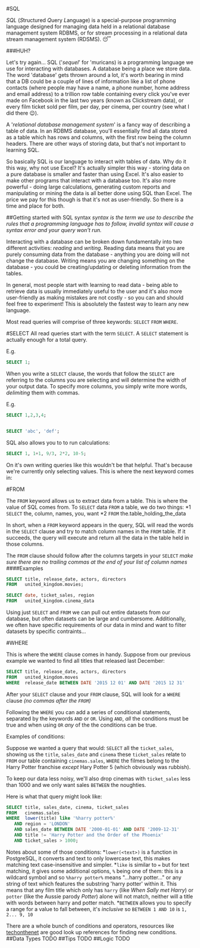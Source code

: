 #SQL

*SQL* (*S*tructured *Q*uery *L*anguage) is a special-purpose programming language designed for managing data held in a relational database management system RDBMS, or for stream processing in a relational data stream management system (RDSMS).
😴

###HUH?

Let's try again... SQL ('_sequel_' for 'muricans) is a programming language we use for interacting with databases. A database being a place we store data. The word 'database' gets thrown around a lot, it's worth bearing in mind that a DB could be a couple of lines of information like a list of phone contacts (where people may have a name, a phone number, home address and email address) to a trillion row table containing every click you've ever made on Facebook in the last two years (known as Clickstream data), or every film ticket sold per film, per day, per cinema, per country (see what I did there 😉).

A '_relational database management system_' is a fancy way of describing a table of data. In an RDBMS database, you'll essentially find all data stored as a table which has rows and columns, with the first row being the column headers. There are other ways of storing data, but that's not important to learning SQL.

So basically SQL is our language to interact with tables of data. Why do it this way, why not use Excel? It's actually simpler this way - storing data on a pure database is smaller and faster than using Excel. It's also easier to make other programs that interact with a database too. It's also more powerful - doing large calculations, generating custom reports and manipulating or mining the data is all better done using SQL than Excel. The price we pay for this though is that it's not as user-friendly. So there is a time and place for both.

##Getting started with SQL syntax
_syntax is the term we use to describe the rules that a programming language has to follow, invalid syntax will cause a syntax error and your query won't run._

Interacting with a database can be broken down fundamentally into two different activities: *reading* and *writing*. Reading data means that you are purely consuming data from the database - anything you are doing will not change the database. Writing means you are changing something on the database - you could be creating/updating or deleting information from the tables.

In general, most people start with learning to read data - being able to retrieve data is usually immediately useful to the user and it's also more user-friendly as making mistakes are not costly - so you can and should feel free to experiment! This is absolutely the fastest way to learn any new language.

Most read queries will comprise of three keywords: `SELECT` `FROM` `WHERE`.

#SELECT
All read queries start with the term `SELECT`. A `SELECT` statement is actually enough for a total query.

E.g.
```sql
SELECT 1;
```

When you write a `SELECT` clause, the words that follow the `SELECT` are referring to the columns you are selecting and will determine the width of your output data. To specify more columns, you simply write more words, _delimiting_ them with commas.

E.g.
```sql
SELECT 1,2,3,4;


SELECT 'abc', 'def';
```

SQL also allows you to to run calculations:
```sql
SELECT 1, 1+1, 9/3, 2*2, 10-5;
```

On it's own writing queries like this wouldn't be that helpful. That's because we're currently only selecting values. This is where the next keyword comes in:

#FROM

The `FROM` keyword allows us to extract data from a table. This is where the value of SQL comes from. To `SELECT` data `FROM` a table, we do two things:
*1 `SELECT` the, column, names, you, want
*2 `FROM` the.table_holding_the_data

In short, when a `FROM` keyword appears in the query, SQL will read the words in the `SELECT` clause and try to match column names in the `FROM` table. If it succeeds, the query will execute and return all the data in the table held in those columns.

The `FROM` clause should follow after the columns targets in your `SELECT`
_make sure there are no trailing commas at the end of your list of column names_
####Examples
```sql
SELECT title, release_date, actors, directors
FROM   united_kingdom.movies;
```

```sql
SELECT date, ticket_sales, region
FROM   united_kingdom.cinema_data
```

Using just `SELECT` and `FROM` we can pull out entire datasets from our database, but often datasets can be large and cumbersome. Additionally, we often have specific requirements of our data in mind and want to filter datasets by specific contraints...

#WHERE

This is where the `WHERE` clause comes in handy. Suppose from our previous example we wanted to find all titles that released last December:

```sql
SELECT title, release_date, actors, directors
FROM   united_kingdom.moves
WHERE  release_date BETWEEN DATE '2015 12 01' AND DATE '2015 12 31'
```
After your `SELECT` clause and your `FROM` clause, SQL will look for a `WHERE` clause _(no commas after the `FROM`)_

Following the `WHERE` you can add a series of conditional statements, separated by the keywords `AND` or `OR`. Using `AND`, *all* the conditions must be true and when using `OR` *any* of the the conditions can be true.

Examples of conditions:


Suppose we wanted a query that would: `SELECT` all the `ticket_sales`, showing us the `title`, `sales_date` and `cinema` these `ticket_sales` relate to `FROM` our table containing `cinemas.sales`, `WHERE` the filmes belong to the Harry Potter franchise *except* Hary Potter 5 (which obviously was rubbish).

To keep our data less noisy, we'll also drop cinemas with `ticket_sales` less than 1000 and we only want sales `BETWEEN` the noughties.

Here is what that query might look like:

```sql
SELECT title, sales_date, cinema, ticket_sales
FROM   cinemas.sales
WHERE  lower(title) like '%harry potter%'
   AND region = 'LONDON'
   AND sales_date BETWEEN DATE '2000-01-01' AND DATE '2009-12-31'
   AND title != 'Harry Potter and the Order of the Phoenix'
   AND ticket_sales > 1000;
```

Notes about some of those conditions:
*`lower(<text>)` is a function in PostgreSQL, it converts and text to only lowercase text, this makes matching text case-insensitive and simpler.
*`like` is similar to `=` but for text matching, it gives some additional options, `%` being one of them: this is a wildcard symbol and so `%harry potter%` means "...harry potter..." or any string of text which features the substring 'harry potter' within it. This means that any film title which only has `harry` (like _When Sally met Harry_) or `potter` (like the Aussie parody _Potter_) alone will not match, neither will a title with words between harry and potter match.
*`BETWEEN` allows you to specify a range for a value to fall between, it's *inclusive* so `BETWEEN 1 AND 10` is `1, 2... 9, 10`

There are a whole bunch of conditions and operators, resources like [techonthenet](http://www.techonthenet.com/postgresql/) are good look up references for finding new conditions.
##Data Types
TODO
##Tips
TODO
##Logic
TODO
